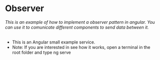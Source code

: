 # Observer

###### This is an example of how to implement a observer pattern in angular. You can use it to comunicate different components to send data between it.

- This is an Angular small example service.
- Note: If you are interested in see how it works, open a terminal in the root folder and type ng serve
